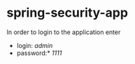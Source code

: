 # spring-security-app

In order to login to the application enter
 - login:    _admin_
 - password:* _1111_